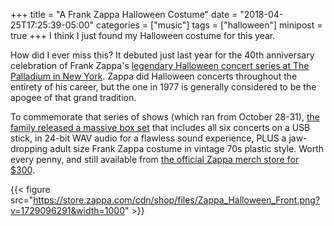 +++
title = "A Frank Zappa Halloween Costume"
date = "2018-04-25T17:25:39-05:00"
categories = ["music"]
tags = ["halloween"]
minipost = true
+++
I think I just found my Halloween costume for this year.

How did I ever miss this? It debuted just last year for the 40th anniversary celebration of Frank Zappa's [legendary Halloween concert series at The Palladium in New York](https://www.youtube.com/watch?v=DxIYPq0PsCw). Zappa did Halloween concerts throughout the entirety of his career, but the one in 1977 is generally considered to be the apogee of that grand tradition. 

To commemorate that series of shows (which ran from October 28-31), [the family released a massive box set](http://www.zappa.com/news/halloween-77-box-set-celebrates-historic-concert-runs-40th-anniversary-october-20) that includes all six concerts on a USB stick, in 24-bit WAV audio for a flawless sound experience, PLUS a jaw-dropping adult size Frank Zappa costume in vintage 70s plastic style. Worth every penny, and still available from [the official Zappa merch store for $300](https://store.zappa.com/products/halloween-77-costume-box-set). 

{{< figure src="https://store.zappa.com/cdn/shop/files/Zappa_Halloween_Front.png?v=1729096291&width=1000" >}}
